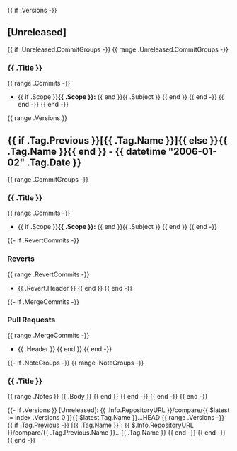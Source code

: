 {{ if .Versions -}}
<a name="unreleased"></a>

## [Unreleased]

{{ if .Unreleased.CommitGroups -}}
{{ range .Unreleased.CommitGroups -}}

### {{ .Title }}

{{ range .Commits -}}

-   {{ if .Scope }}**{{ .Scope }}:** {{ end }}{{ .Subject }}
    {{ end }}
    {{ end -}}
    {{ end -}}
    {{ end -}}

{{ range .Versions }}
<a name="{{ .Tag.Name }}"></a>

## {{ if .Tag.Previous }}[{{ .Tag.Name }}]{{ else }}{{ .Tag.Name }}{{ end }} - {{ datetime "2006-01-02" .Tag.Date }}

{{ range .CommitGroups -}}

### {{ .Title }}

{{ range .Commits -}}

-   {{ if .Scope }}**{{ .Scope }}:** {{ end }}{{ .Subject }}
    {{ end }}
    {{ end -}}

{{- if .RevertCommits -}}

### Reverts

{{ range .RevertCommits -}}

-   {{ .Revert.Header }}
    {{ end }}
    {{ end -}}

{{- if .MergeCommits -}}

### Pull Requests

{{ range .MergeCommits -}}

-   {{ .Header }}
    {{ end }}
    {{ end -}}

{{- if .NoteGroups -}}
{{ range .NoteGroups -}}

### {{ .Title }}

{{ range .Notes }}
{{ .Body }}
{{ end }}
{{ end -}}
{{ end -}}
{{ end -}}

{{- if .Versions }}
[Unreleased]: {{ .Info.RepositoryURL }}/compare/{{ $latest := index .Versions 0 }}{{ $latest.Tag.Name }}...HEAD
{{ range .Versions -}}
{{ if .Tag.Previous -}}
[{{ .Tag.Name }}]: {{ $.Info.RepositoryURL }}/compare/{{ .Tag.Previous.Name }}...{{ .Tag.Name }}
{{ end -}}
{{ end -}}
{{ end -}}

